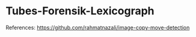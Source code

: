 # Tubes-Forensik-Lexicograph

References:
https://github.com/rahmatnazali/image-copy-move-detection
